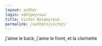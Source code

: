 ```yaml
---
layout: author
login: vdelpeyroux
title: Victor Delpeyroux
permalink: /authors/victor/
---
```

j'aime le back, j'aime le front, et la clarinette